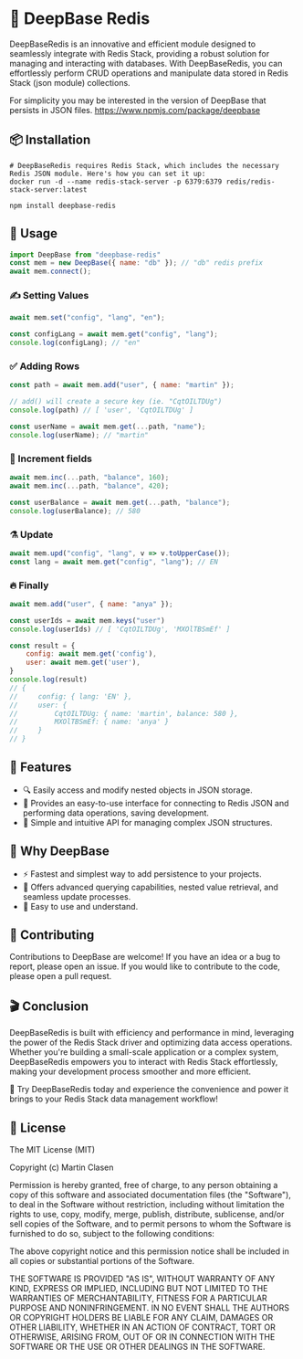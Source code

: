 # 🌳 DeepBase Redis

DeepBaseRedis is an innovative and efficient module designed to seamlessly integrate with Redis Stack, providing a robust solution for managing and interacting with databases. With DeepBaseRedis, you can effortlessly perform CRUD operations and manipulate data stored in Redis Stack (json module) collections.

For simplicity you may be interested in the version of DeepBase that persists in JSON files. https://www.npmjs.com/package/deepbase

## 📦 Installation
```shell
# DeepBaseRedis requires Redis Stack, which includes the necessary Redis JSON module. Here's how you can set it up:
docker run -d --name redis-stack-server -p 6379:6379 redis/redis-stack-server:latest

npm install deepbase-redis
```

## 🔧 Usage
```js
import DeepBase from "deepbase-redis"
const mem = new DeepBase({ name: "db" }); // "db" redis prefix
await mem.connect();
```

### ✍️ Setting Values
```js
await mem.set("config", "lang", "en");

const configLang = await mem.get("config", "lang");
console.log(configLang); // "en"
```

### ✅ Adding Rows
```js
const path = await mem.add("user", { name: "martin" });

// add() will create a secure key (ie. "CqtOILTDUg")
console.log(path) // [ 'user', 'CqtOILTDUg' ]

const userName = await mem.get(...path, "name");
console.log(userName); // "martin"
```

### 🔢 Increment fields
```js
await mem.inc(...path, "balance", 160);
await mem.inc(...path, "balance", 420);

const userBalance = await mem.get(...path, "balance");
console.log(userBalance); // 580
```

### ⚗️ Update
```js
await mem.upd("config", "lang", v => v.toUpperCase());
const lang = await mem.get("config", "lang"); // EN
```

### 🔥 Finally
```js
await mem.add("user", { name: "anya" });

const userIds = await mem.keys("user")
console.log(userIds) // [ 'CqtOILTDUg', 'MXOlTBSmEf' ]

const result = {
    config: await mem.get('config'),
    user: await mem.get('user'),
}
console.log(result)
// {
//     config: { lang: 'EN' },
//     user: {
//         CqtOILTDUg: { name: 'martin', balance: 580 },
//         MXOlTBSmEf: { name: 'anya' }
//     }
// }
```

## 🤯 Features
- 🔍 Easily access and modify nested objects in JSON storage.
- 📁 Provides an easy-to-use interface for connecting to Redis JSON and performing data operations, saving development.
- 🌱 Simple and intuitive API for managing complex JSON structures.

## 🤔 Why DeepBase 
- ⚡ Fastest and simplest way to add persistence to your projects.
- 📖 Offers advanced querying capabilities, nested value retrieval, and seamless update processes.
- 🧠 Easy to use and understand.

## 🤝 Contributing
Contributions to DeepBase are welcome! If you have an idea or a bug to report, please open an issue. If you would like to contribute to the code, please open a pull request.

## 🎬 Conclusion
DeepBaseRedis is built with efficiency and performance in mind, leveraging the power of the Redis Stack driver and optimizing data access operations. Whether you're building a small-scale application or a complex system, DeepBaseRedis empowers you to interact with Redis Stack effortlessly, making your development process smoother and more efficient.

🚀 Try DeepBaseRedis today and experience the convenience and power it brings to your Redis Stack data management workflow!

## 📄 License
The MIT License (MIT)

Copyright (c) Martin Clasen

Permission is hereby granted, free of charge, to any person obtaining a copy of this software and associated documentation files (the "Software"), to deal in the Software without restriction, including without limitation the rights to use, copy, modify, merge, publish, distribute, sublicense, and/or sell copies of the Software, and to permit persons to whom the Software is furnished to do so, subject to the following conditions:

The above copyright notice and this permission notice shall be included in all copies or substantial portions of the Software.

THE SOFTWARE IS PROVIDED "AS IS", WITHOUT WARRANTY OF ANY KIND, EXPRESS OR IMPLIED, INCLUDING BUT NOT LIMITED TO THE WARRANTIES OF MERCHANTABILITY, FITNESS FOR A PARTICULAR PURPOSE AND NONINFRINGEMENT. IN NO EVENT SHALL THE AUTHORS OR COPYRIGHT HOLDERS BE LIABLE FOR ANY CLAIM, DAMAGES OR OTHER LIABILITY, WHETHER IN AN ACTION OF CONTRACT, TORT OR OTHERWISE, ARISING FROM, OUT OF OR IN CONNECTION WITH THE SOFTWARE OR THE USE OR OTHER DEALINGS IN THE SOFTWARE.